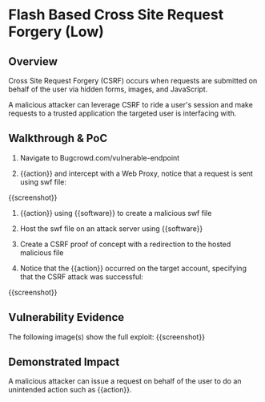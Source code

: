 # Flash Based Cross Site Request Forgery (Low)

## Overview
Cross Site Request Forgery (CSRF) occurs when requests are submitted on behalf of the user via hidden forms, images, and JavaScript.

A malicious attacker can leverage CSRF to ride a user's session and make requests to a trusted application the targeted user is interfacing with.

<!--
**Please replace text in each section below**

HTTPS not Available or HTTP by default on Login Page Vulnerability Report

Resources:

- <https://owasp.org/www-project-top-ten/2017/A3_2017-Sensitive_Data_Exposure>
-->

## Walkthrough & PoC

<!-- Provide a step-by-step walkthrough on how to access the vulnerable injection point, and how to exploit the vulnerability.
Adding a dot-pointed walkthrough with relevant screenshots will speed triage time and result in faster rewards!

Example:

1. Browse to the URL <www.inscope.com/login>
1. Attempt to sign into the website using the login button
1. Observe the page running on HTTP as default

1. Run the following command on a machine with cURL installed
```bash
curl -I www.inscope.com/login
```
1. Observe the repsonse showing a 200 OK on the HTTP response

 -->

1. Navigate to Bugcrowd.com/vulnerable-endpoint

1. {{action}} and intercept with a Web Proxy, notice that a request is sent using swf file:

{{screenshot}}

1. {{action}} using {{software}} to create a malicious swf file 

1. Host the swf file on an attack server using {{software}}

1. Create a CSRF proof of concept with a redirection to the hosted malicious file

1. Notice that the {{action}} occurred on the target account, specifying that the CSRF attack was successful:

{{screenshot}}

## Vulnerability Evidence

<!-- 
Your submission MUST include evidence of the vulnerability and not be theoretical in nature.

This can include a cURL response from the website showing that HTTP is default or HTTPS is not avalible.
 -->

The following image(s) show the full exploit:
{{screenshot}}

## Demonstrated Impact
<!--
Demonstrating increased impact results in higher rewards! 

Credentials transmitted over HTTP are transmitted in Plaintext, allowing any attacker to intercept these requests, and obtain the login credentials for that user. 
-->

A malicious attacker can issue a request on behalf of the user to do an unintended action such as {{action}}.

